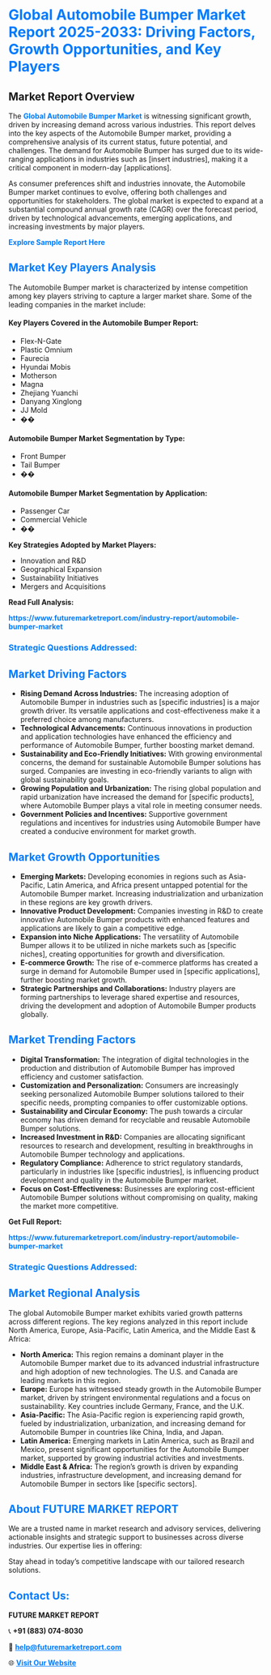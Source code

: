 <h1 style="color: #007BFF;">Global Automobile Bumper Market Report 2025-2033: Driving Factors, Growth Opportunities, and Key Players</h1>

<section id="overview">
<h2>Market Report Overview</h2>
<p>The <a href="https://www.futuremarketreport.com/industry-report/automobile-bumper-market" style="color: #007BFF; text-decoration: none;"><strong>Global Automobile Bumper Market</strong></a> is witnessing significant growth, driven by increasing demand across various industries. This report delves into the key aspects of the Automobile Bumper market, providing a comprehensive analysis of its current status, future potential, and challenges. The demand for Automobile Bumper has surged due to its wide-ranging applications in industries such as [insert industries], making it a critical component in modern-day [applications].</p>
<p>As consumer preferences shift and industries innovate, the Automobile Bumper market continues to evolve, offering both challenges and opportunities for stakeholders. The global market is expected to expand at a substantial compound annual growth rate (CAGR) over the forecast period, driven by technological advancements, emerging applications, and increasing investments by major players.</p>
</section>

<section id="overview">
<p><a href="https://www.futuremarketreport.com/request-sample/reportId=116908" style="color: #007BFF; text-decoration: none;"><strong>Explore Sample Report Here</strong></a></p>
</section>

<section id="key-players">
<h2 style="color: #007BFF;">Market Key Players Analysis</h2>
<p>The Automobile Bumper market is characterized by intense competition among key players striving to capture a larger market share. Some of the leading companies in the market include:</p>
<h4>Key Players Covered in the Automobile Bumper Report:</h4>
<ul><li>Flex-N-Gate</li><li>Plastic Omnium</li><li>Faurecia</li><li>Hyundai Mobis</li><li>Motherson</li><li>Magna</li><li>Zhejiang Yuanchi</li><li>Danyang Xinglong</li><li>JJ Mold</li><li>��</li></ul>
<h4>Automobile Bumper Market Segmentation by Type:</h4>
<ul><li>Front Bumper</li><li>Tail Bumper</li><li>��</li></ul>

<h4>Automobile Bumper Market Segmentation by Application:</h4>
<ul><li>Passenger Car</li><li>Commercial Vehicle</li><li>��</li></ul>
<p><strong>Key Strategies Adopted by Market Players:</strong></p>
<ul>
<li>Innovation and R&D</li>
<li>Geographical Expansion</li>
<li>Sustainability Initiatives</li>
<li>Mergers and Acquisitions</li>
</ul>
</section>

<section>
<p><strong>Read Full Analysis: </strong></p><a href="https://www.futuremarketreport.com/industry-report/automobile-bumper-market" style="color: #007BFF; text-decoration: none;"><strong>https://www.futuremarketreport.com/industry-report/automobile-bumper-market</strong></a>
<h3 style="color: #007BFF;">Strategic Questions Addressed:</h3>
</section>

<section id="driving-factors">
<h2 style="color: #007BFF;">Market Driving Factors</h2>
<ul>
<li><strong>Rising Demand Across Industries:</strong> The increasing adoption of Automobile Bumper in industries such as [specific industries] is a major growth driver. Its versatile applications and cost-effectiveness make it a preferred choice among manufacturers.</li>
<li><strong>Technological Advancements:</strong> Continuous innovations in production and application technologies have enhanced the efficiency and performance of Automobile Bumper, further boosting market demand.</li>
<li><strong>Sustainability and Eco-Friendly Initiatives:</strong> With growing environmental concerns, the demand for sustainable Automobile Bumper solutions has surged. Companies are investing in eco-friendly variants to align with global sustainability goals.</li>
<li><strong>Growing Population and Urbanization:</strong> The rising global population and rapid urbanization have increased the demand for [specific products], where Automobile Bumper plays a vital role in meeting consumer needs.</li>
<li><strong>Government Policies and Incentives:</strong> Supportive government regulations and incentives for industries using Automobile Bumper have created a conducive environment for market growth.</li>
</ul>
</section>

<section id="growth-opportunities">
<h2 style="color: #007BFF;">Market Growth Opportunities</h2>
<ul>
<li><strong>Emerging Markets:</strong> Developing economies in regions such as Asia-Pacific, Latin America, and Africa present untapped potential for the Automobile Bumper market. Increasing industrialization and urbanization in these regions are key growth drivers.</li>
<li><strong>Innovative Product Development:</strong> Companies investing in R&D to create innovative Automobile Bumper products with enhanced features and applications are likely to gain a competitive edge.</li>
<li><strong>Expansion into Niche Applications:</strong> The versatility of Automobile Bumper allows it to be utilized in niche markets such as [specific niches], creating opportunities for growth and diversification.</li>
<li><strong>E-commerce Growth:</strong> The rise of e-commerce platforms has created a surge in demand for Automobile Bumper used in [specific applications], further boosting market growth.</li>
<li><strong>Strategic Partnerships and Collaborations:</strong> Industry players are forming partnerships to leverage shared expertise and resources, driving the development and adoption of Automobile Bumper products globally.</li>
</ul>
</section>

<section id="trending-factors">
<h2 style="color: #007BFF;">Market Trending Factors</h2>
<ul>
<li><strong>Digital Transformation:</strong> The integration of digital technologies in the production and distribution of Automobile Bumper has improved efficiency and customer satisfaction.</li>
<li><strong>Customization and Personalization:</strong> Consumers are increasingly seeking personalized Automobile Bumper solutions tailored to their specific needs, prompting companies to offer customizable options.</li>
<li><strong>Sustainability and Circular Economy:</strong> The push towards a circular economy has driven demand for recyclable and reusable Automobile Bumper solutions.</li>
<li><strong>Increased Investment in R&D:</strong> Companies are allocating significant resources to research and development, resulting in breakthroughs in Automobile Bumper technology and applications.</li>
<li><strong>Regulatory Compliance:</strong> Adherence to strict regulatory standards, particularly in industries like [specific industries], is influencing product development and quality in the Automobile Bumper market.</li>
<li><strong>Focus on Cost-Effectiveness:</strong> Businesses are exploring cost-efficient Automobile Bumper solutions without compromising on quality, making the market more competitive.</li>
</ul>
</section>

<section>
<p><strong>Get Full Report: </strong></p><a href="https://www.futuremarketreport.com/industry-report/automobile-bumper-market" style="color: #007BFF; text-decoration: none;"><strong>https://www.futuremarketreport.com/industry-report/automobile-bumper-market</strong></a>
<h3 style="color: #007BFF;">Strategic Questions Addressed:</h3>
</section>


<section id="regional-analysis">
<h2 style="color: #007BFF;">Market Regional Analysis</h2>
<p>The global Automobile Bumper market exhibits varied growth patterns across different regions. The key regions analyzed in this report include North America, Europe, Asia-Pacific, Latin America, and the Middle East & Africa:</p>
<ul>
<li><strong>North America:</strong> This region remains a dominant player in the Automobile Bumper market due to its advanced industrial infrastructure and high adoption of new technologies. The U.S. and Canada are leading markets in this region.</li>
<li><strong>Europe:</strong> Europe has witnessed steady growth in the Automobile Bumper market, driven by stringent environmental regulations and a focus on sustainability. Key countries include Germany, France, and the U.K.</li>
<li><strong>Asia-Pacific:</strong> The Asia-Pacific region is experiencing rapid growth, fueled by industrialization, urbanization, and increasing demand for Automobile Bumper in countries like China, India, and Japan.</li>
<li><strong>Latin America:</strong> Emerging markets in Latin America, such as Brazil and Mexico, present significant opportunities for the Automobile Bumper market, supported by growing industrial activities and investments.</li>
<li><strong>Middle East & Africa:</strong> The region’s growth is driven by expanding industries, infrastructure development, and increasing demand for Automobile Bumper in sectors like [specific sectors].</li>
</ul>
</section>

<footer>
<h2 style="color: #007BFF;">About FUTURE MARKET REPORT</h2>
<p>We are a trusted name in market research and advisory services, delivering actionable insights and strategic support to businesses across diverse industries. Our expertise lies in offering:</p>

<p>Stay ahead in today’s competitive landscape with our tailored research solutions.</p>

<h2 style="color: #007BFF;">Contact Us:</h2>
<p><strong>FUTURE MARKET REPORT</strong></p>
<p>📞 <strong>+91 (883) 074-8030</strong></p>
<p>📧 <strong><a href="mailto:help@futuremarketreport.com" style="color: #007BFF;">help@futuremarketreport.com</a></strong></p>
<p>🌐 <strong><a href="https://www.futuremarketreport.com/" style="color: #007BFF;">Visit Our Website</a></strong></p>
</footer>